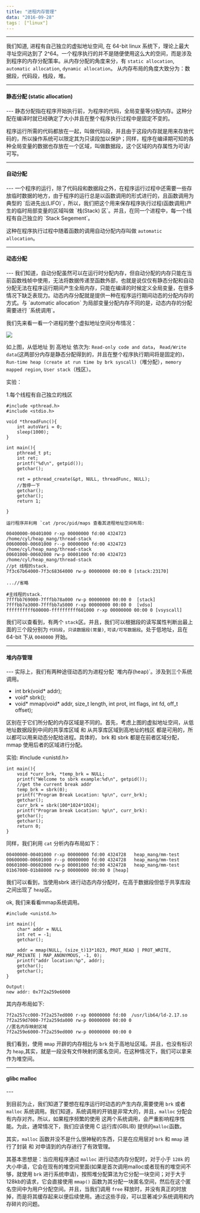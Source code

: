 ```yaml
---
title: "进程内存管理"
data: "2016-09-28"
tags： ["linux"]
---
```


---

我们知道, 进程有自己独立的虚拟地址空间, 在 64-bit linux 系统下，理论上最大寻址空间达到了 2^64。一个程序执行的并不是随便使用这么大的空间，而是涉及到程序的内存分配策率。从内存分配的角度来分，有 `static allocation`, `automatic allocation`, `dynamic allocation`。 从内存布局的角度大致分为：数据段，代码段，栈段，堆。


---
<H4>静态分配 (static allocation)</H4>
---
静态分配指在程序开始执行前，为程序的代码，全局变量等分配内存。这种分配在编译时就已经确定了大小并且在整个程序执行过程中是固定不变的。

程序运行所需的代码都放在一起，叫做代码段，并且由于这段内存就是用来存放代码的，所以操作系统可以限定其为只读段加以保护；同样，程序在编译期可知的各种全局变量的数据也存放在一个区域，叫做数据段，这个区域的内存属性为可读/可写。

---
<H4>自动分配</H4>
---
一个程序的运行，除了代码段和数据段之外，在程序运行过程中还需要一些存放临时数据的地方，由于程序的运行总是以函数调用的形式进行的，且函数调用为典型的 `后进先出(LIFO)`，所以，我们把这个用来保存程序执行过程(函数调用)产生的临时局部变量的区域叫做 `栈(Stack) 区`。并且，在同一个进程中，每一个线程有自己独立的 `Stack Segement`。

这种在程序执行过程中随着函数的调用自动分配内存叫做 `automatic allocation`。

---
<H4>动态分配</H4>
---
我们知道，自动分配虽然可以在运行时分配内存，但自动分配的内存只能在当前函数栈帧中使用，无法将数据传递至函数外部，也就是说仅仅有静态分配和自动分配无法在程序运行期间产生全局内存，只能在编译的时候定义全局变量，在很多情况下缺乏表现力。动态内存分配就是提供一种在程序运行期间动态的分配内存的方式。与 `automatic allocation` 为局部变量分配内存不同的是，动态内存的分配需要进行 `系统调用`。

我们先来看一看一个进程的整个虚拟地址空间分布情况：

<img src="http://7xtdq2.com1.z0.glb.clouddn.com/CvITh.png"/>

如上图，从低地址 到 高地址 依次为: `Read-only code and data`， `Read/Write data`(这两部分内存是静态分配得到的，并且在整个程序执行期间将是固定的)， `Run-time heap (create at run time by brk syscall)`（堆分配），`memory mapped region`, `User stack`（栈区）。

实验：

1.每个线程有自己独立的栈区
    
    #include <pthread.h>
    #include <stdio.h>
    
    void *threadFunc(){
        int autoVari = 0;
        sleep(1000);
    }
    
    int main(){
        pthread_t pt;
        int ret;
        printf("%d\n", getpid());        
        getchar();

        ret = pthread_create(&pt, NULL, threadFunc, NULL);
        //暂停一下
        getchar();
        getchar();
        return 1;
        
    }
    
    运行程序并利用 `cat /proc/pid/maps 查看其进程地址空间布局:
    
    00400000-00401000 r-xp 00000000 fd:00 4324723                            /home/cyl/heap_mang/thread-stack
    00600000-00601000 r--p 00000000 fd:00 4324723                            /home/cyl/heap_mang/thread-stack
    00601000-00602000 rw-p 00001000 fd:00 4324723                            /home/cyl/heap_mang/thread-stack
    //pt 线程的stack.
    7f3c67b64000-7f3c68364000 rw-p 00000000 00:00 0 [stack:23170]

    ...//省略
    
    #主线程的stack.
    7fffbb769000-7fffbb78a000 rw-p 00000000 00:00 0  [stack]
    7fffbb7a3000-7fffbb7a5000 r-xp 00000000 00:00 0  [vdso]
    ffffffffff600000-ffffffffff601000 r-xp 00000000 00:00 0 [vsyscall]

我们可以查看到，有两个 `stack`区。并且，我们可以根据段的读写属性判断出最上面的三个段分别为 `代码段`，`只读数据段(常量)`, `可读/可写数据段`。处于低地址，且在 64-bit 下从 `0040000` 开始。

---
<H4>堆内存管理</H4>
---
实际上，我们有两种途径动态的为进程分配 `堆内存(heap)`。涉及到三个系统调用。

 - int brk(void* addr);
 - void* sbrk();
 - void* mmap(void* addr, size_t length, int prot, int flags, int fd, off_t offset);

区别在于它们所分配的内存区域是不同的。首先，考虑上图的虚拟地址空间，从低地址数据段到中间的共享库区域 和 从共享库区域到高地址的栈区 都是可用的，所以都可以用来动态分配给进程。具体的， brk 和 sbrk 都是在前者区域分配， mmap 使用后者的区域进行分配。

实验:
    #include <unistd.h>
    
    int main(){
        void *curr_brk, *temp_brk = NULL;
        printf("Welcome to sbrk example:%d\n", getpid());
        //get the current break addr
        temp_brk = sbrk(0);
        printf("Program Break Location: %p\n", curr_brk);
        getchar();
        curr_brk = sbrk(100*1024*1024);
        printf("Program break Location: %p\n", curr_brk):
        getchar();
        getchar();
        return 0;
    }
    
同样，我们利用 `cat` 分析内存布局如下：
   
    00400000-00401000 r-xp 00000000 fd:00 4324728   heap_mang/mm-test
    00600000-00601000 r--p 00000000 fd:00 4324728   heap_mang/mm-test
    00601000-00602000 rw-p 00001000 fd:00 4324728   heap_mang/mm-test
    01b67000-01b88000 rw-p 00000000 00:00 0 [heap]

我们可以看到，当使用sbrk 进行动态内存分配时，在高于数据段但低于共享库段之间出现了 `heap`区。

ok, 我们来看看mmap系统调用。

    #include <unistd.h>
    
    int main(){
        char* addr = NULL
        int ret = -1;
        getchar();
        
        addr = mmap(NULL, (size_t)13*1023, PROT_READ | PROT_WRITE, MAP_PRIVATE | MAP_ANONYMOUS, -1, 0);
        printf("addr location:%p", addr);
        getchar();
        getchar();
    }
    
    Output:
    new addr: 0x7f2a259e6000
    
其内存布局如下:
    
    7f2a257cc000-7f2a257ed000 r-xp 00000000 fd:00  /usr/lib64/ld-2.17.so
    7f2a259d7000-7f2a259da000 rw-p 00000000 00:00 0 
    //匿名内存映射区域
    7f2a259e6000-7f2a259ed000 rw-p 00000000 00:00 0 

我们看到，使用 `mmap` 开辟的内存相比与 `brk` 处于高地址区域。并且，也没有标识为 `heap`,其实，就是一段没有文件映射的匿名空间，在这种情况下，我们可以拿来作为堆空间。

---
<H4>glibc malloc</H4>
---

到目前为止，我们知道了要想在程序运行时动态的产生内存,需要使用 `brk` 或者 `malloc` 系统调用。我们知道，系统调用的开销是非常大的，并且，`malloc` 分配会有内存对齐。所以，如果程序频繁的使用 这两个系统调用，会严重影响程序性能。为此，通常情况下，我们应该使用 C 运行库(GBLIB) 提供的`malloc`函数。

其实，`malloc` 函数并没不是什么很神秘的东西，只是在应用层对 `brk` 和 `mmap` 进行了封装 和 对申请到的内存进行了有效管理。

其基本思想是：当应用程序通过 `malloc` 进行动态内存分配时，对于小于 `128k` 的大小申请，它会在现有的堆空间里面(如果是首次调用malloc或者现有的堆空间不够，就使用 `brk` 进行系统申请)，按照堆分配算法为它分配一块空间；对于大于128kb的请求，它会直接使用 `mmap()` 函数为其分配一块匿名空间，然后在这个匿名空间中为用户分配空间。并且，当我们调用 `free` 释放时，并没有真正的时放掉，而是将其缓存起来以便后续使用。通过这些手段，可以显著减少系统调用和内存碎片的问题。





